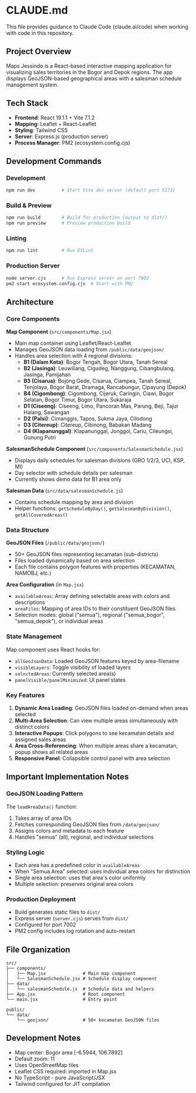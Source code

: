# CLAUDE.md

This file provides guidance to Claude Code (claude.ai/code) when working with code in this repository.

## Project Overview

Maps Jessindo is a React-based interactive mapping application for visualizing sales territories in the Bogor and Depok regions. The app displays GeoJSON-based geographical areas with a salesman schedule management system.

## Tech Stack

- **Frontend**: React 19.1.1 + Vite 7.1.2
- **Mapping**: Leaflet + React-Leaflet
- **Styling**: Tailwind CSS
- **Server**: Express.js (production server)
- **Process Manager**: PM2 (ecosystem.config.cjs)

## Development Commands

### Development
```bash
npm run dev          # Start Vite dev server (default port 5173)
```

### Build & Preview
```bash
npm run build        # Build for production (output to dist/)
npm run preview      # Preview production build
```

### Linting
```bash
npm run lint         # Run ESLint
```

### Production Server
```bash
node server.cjs      # Run Express server on port 7002
pm2 start ecosystem.config.cjs  # Start with PM2
```

## Architecture

### Core Components

**Map Component** (`src/components/Map.jsx`)
- Main map container using Leaflet/React-Leaflet
- Manages GeoJSON data loading from `/public/data/geojson/`
- Handles area selection with 4 regional divisions:
  - **B1 (Dalam Kota)**: Bogor Tengah, Bogor Utara, Tanah Sereal
  - **B2 (Jasinga)**: Leuwiliang, Cigudeg, Nanggung, Cibangbulang, Jasinga, Pamijahan
  - **B3 (Cisarua)**: Bojong Gede, Cisarua, Ciampea, Tanah Sereal, Tenjolaya, Bogor Barat, Dramaga, Rancabungur, Cipayung (Depok)
  - **B4 (Cigombong)**: Cigombong, Cijeruk, Caringin, Ciawi, Bogor Selatan, Bogor Timur, Bogor Utara, Sukaraja
  - **D1 (Ciseeng)**: Ciseeng, Limo, Pancoran Mas, Parung, Beji, Tajur Halang, Sawangan
  - **D2 (Palsi)**: Cimanggis, Tapos, Sukma Jaya, Cilodong
  - **D3 (Citereup)**: Citereup, Cibinong, Babakan Madang
  - **D4 (Klapanunggal)**: Klapanunggal, Jonggol, Cariu, Cileungsi, Gunung Putri

**SalesmanSchedule Component** (`src/components/SalesmanSchedule.jsx`)
- Displays daily schedules for salesman divisions (GRO 1/2/3, UCI, KSP, MI)
- Day selector with schedule details per salesman
- Currently shows demo data for B1 area only

**Salesman Data** (`src/data/salesmanSchedule.js`)
- Contains schedule mapping by area and division
- Helper functions: `getScheduleByDay()`, `getSalesmanByDivision()`, `getAllCoveredAreas()`

### Data Structure

**GeoJSON Files** (`/public/data/geojson/`)
- 50+ GeoJSON files representing kecamatan (sub-districts)
- Files loaded dynamically based on area selection
- Each file contains polygon features with properties (KECAMATAN, NAMOBJ, etc.)

**Area Configuration** (in `Map.jsx`)
- `availableAreas`: Array defining selectable areas with colors and descriptions
- `areaFiles`: Mapping of area IDs to their constituent GeoJSON files
- Selection modes: global ("semua"), regional ("semua_bogor", "semua_depok"), or individual areas

### State Management

Map component uses React hooks for:
- `allGeoJsonData`: Loaded GeoJSON features keyed by area-filename
- `visibleLayers`: Toggle visibility of loaded layers
- `selectedAreas`: Currently selected area(s)
- `panelVisible/panelMinimized`: UI panel states

### Key Features

1. **Dynamic Area Loading**: GeoJSON files loaded on-demand when areas selected
2. **Multi-Area Selection**: Can view multiple areas simultaneously with distinct colors
3. **Interactive Popups**: Click polygons to see kecamatan details and assigned sales areas
4. **Area Cross-Referencing**: When multiple areas share a kecamatan, popup shows all related areas
5. **Responsive Panel**: Collapsible control panel with area selection

## Important Implementation Notes

### GeoJSON Loading Pattern
The `loadAreaData()` function:
1. Takes array of area IDs
2. Fetches corresponding GeoJSON files from `/data/geojson/`
3. Assigns colors and metadata to each feature
4. Handles "semua" (all), regional, and individual selections

### Styling Logic
- Each area has a predefined color in `availableAreas`
- When "Semua Area" selected: uses individual area colors for distinction
- Single area selection: uses that area's color uniformly
- Multiple selection: preserves original area colors

### Production Deployment
- Build generates static files to `dist/`
- Express server (`server.cjs`) serves from `dist/`
- Configured for port 7002
- PM2 config includes log rotation and auto-restart

## File Organization
```
src/
├── components/
│   ├── Map.jsx              # Main map component
│   └── SalesmanSchedule.jsx # Schedule display component
├── data/
│   └── salesmanSchedule.js  # Schedule data and helpers
├── App.jsx                  # Root component
└── main.jsx                 # Entry point

public/
└── data/
    └── geojson/             # 50+ kecamatan GeoJSON files
```

## Development Notes

- Map center: Bogor area [-6.5944, 106.7892]
- Default zoom: 11
- Uses OpenStreetMap tiles
- Leaflet CSS required: imported in Map.jsx
- No TypeScript - pure JavaScript/JSX
- Tailwind configured for JIT compilation
